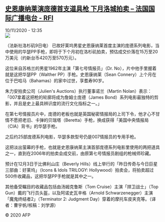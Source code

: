 <!--1605012895000-->
[史恩康纳莱演庞德首支道具枪  下月洛城拍卖 – 法国国际广播电台 - RFI](http://www.rfi.fr//cn/contenu/20201110-%E5%8F%B2%E6%81%A9%E5%BA%B7%E7%BA%B3%E8%8E%B1%E6%BC%94%E5%BA%9E%E5%BE%B7%E9%A6%96%E6%94%AF%E9%81%93%E5%85%B7%E6%9E%AA-%E4%B8%8B%E6%9C%88%E6%B4%9B%E5%9F%8E%E6%8B%8D%E5%8D%96)
------

<div>10/11/2020 - 12:35</div><img src="https://s.rfi.fr/media/display/9556a030-234c-11eb-bc65-005056bf87d6/w:310/p:16x9/int0020b.201110193501.jpg"><div class="t-content__body u-clearfix"><p>（法新社洛杉矶9日电）    已故好莱坞男星史恩康纳莱首度主演的庞德系列电影，当中使用的华瑟PP手枪，即将于下个月初在洛杉矶拍卖，预估成交价落在15万至20万美元（约新台币420万至570万元）。</p><p>    这位来自苏格兰的男星1962年主演「第七号情报员」（Dr. No），片中他手里握着就是这把华瑟PP（Walther PP）手枪。史恩康纳莱（Sean Connery）上个月在位于巴哈马（Bahamas）的家中过世，享耆寿90岁。</p><p>    朱力安拍卖公司（Julien's Auctions）执行董事诺兰（Martin Nolan）表示：「007拿着这把枪的轮廓将成为詹姆士庞德（James Bond）系列电影最独特的剪影，并且是史上最具辨识度的流行文化指标之一。」</p><p>    在第七号情报员片中，庞德的老板也就是英国秘密情报局的上司下令，他才心不甘情不愿把老旧、卡弹的贝瑞塔（Beretta）手枪，换成获得「美国中央情报局（CIA）背书」的华瑟手枪。</p><p>    之后约25部庞德系列电影，华瑟多款型号仍是007情报员的专用手枪。</p><p>    这把淡出萤幕的手枪，也就是史恩康纳莱主演首部庞德系列电影里使用的两把道具之一，直到在2006年的拍卖会成交前，由原第七号情报员剧组的枪械师珍藏。</p><p>    预计在12月3日于比佛利山庄（Beverly Hills）线上举行的「昨日传奇与今日巨星三部曲：好莱坞」（Icons & Idols TRILOGY: Hollywood）拍卖会，将拍卖超过500件收藏品，这把华瑟PP手枪就是其中之一。</p><p>    其他备受瞩目的收藏品包括由汤姆克鲁斯（Tom Cruise）主演「捍卫战士」（Top Gun）戴的飞行员头盔，以及阿诺史瓦辛格（Arnold Schwarzenegger）主演「魔鬼终结者2」（Terminator 2: Judgment Day）穿着的摩托车皮夹克等。（译者：曹宇帆/核稿：刘学源）</p><p class="t-copyright">© 2020 AFP</p>        </div>
